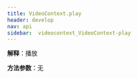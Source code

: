 ```yaml
---
title: VideoContext.play
header: develop
nav: api
sidebar:  videocontext_VideoContext-play
---
```


 

**解释**：播放

**方法参数**：无
 
